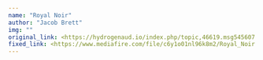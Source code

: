 ```yaml
---
name: "Royal Noir"
author: "Jacob Brett"
img: ""
original_link: <https://hydrogenaud.io/index.php/topic,46619.msg545607.html#msg545607>
fixed_link: <https://www.mediafire.com/file/c6y1o01nl96k8m2/Royal_Noir.zip>
---
```

